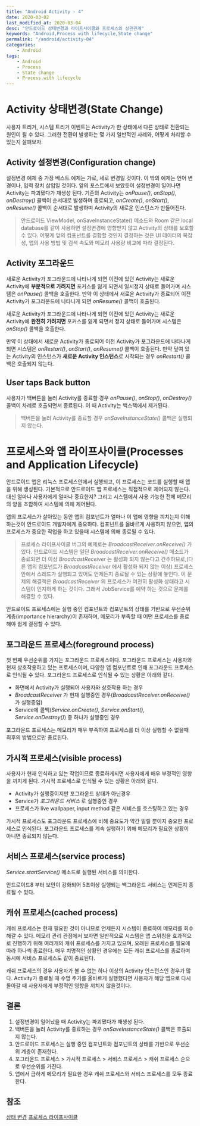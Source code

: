 ```yaml
---
title: "Android Activity - 4"
date: 2020-03-02
last_modified_at: 2020-03-04
desc: "안드로이드 상태변경과 라이프사이클와 프로세스의 상관관계"
keywords: "Android,Process with lifecycle,State change"
permalink: "/android/activity-04"
categories: 
    - Android
tags: 
    - Android
    - Process
    - State change
    - Process with lifecycle
---
```


# Activity 상태변경(State Change)

사용자 트리거, 시스템 트리거 이벤트는 Activity가 한 상태에서 다른 상태로 전환되는 원인이 될 수 있다. 그러한 전환이 발생하는 몇 가지 일반적인 사례와, 어떻게 처리할 수 있는지 살펴보자.

## Activity 설정변경(Configuration change)

설정변경 예제 중 가장 베스트 예제는 가로, 세로 변경일 것이다. 이 밖의 예제는 언어 변경이나, 입력 장치 삽입일 것이다. 앞의 포스트에서 보았듯이 설정변경이 일어나면 Activity는 파괴됐다가 재생성 된다. 기존의 Activity는 _onPause()_, _onStop()_, _onDestroy()_ 콜백이 순서대로 발생하며 종료되고, _onCreate()_, _onStart()_, _onResume()_ 콜백이 순서대로 발생하며 Activity의 새로운 인스턴스가 만들어진다.

> 안드로이드 ViewModel, onSaveInstanceState() 메소드와 Room 같은 local database를 같이 사용하면 설정변경에 영향받지 않고 Activity의 상태를 보호할 수 있다. 어떻게 앞의 컴포넌트를 결합할 것인지 결정하는 것은 UI 데이터의 복잡성, 앱의 사용 방법 및 검색 속도와 메모리 사용량 비교에 따라 결정된다.

## Activity 포그라운드

새로운 Activity가 포그라운드에 나타나게 되면 이전에 있던 Activity는 새로운 Activity에 **부분적으로 가려지면** 포커스를 잃게 되면서 일시정지 상태로 들어가며 시스템은 _onPause()_ 콜백을 호출한다. 만약 이 상태에서 새로운 Activity가 종료되어 이전 Activity가 포그라운드에 나타나게 되면 _onResume()_ 콜백이 호출된다.

새로운 Activity가 포그라운드에 나타나게 되면 이전에 있던 Activity는 새로운 Activity에 **완전히 가려지면** 포커스를 잃게 되면서 정지 상태로 들어가며 시스템은 _onStop()_ 콜백을 호출한다. 

만약 이 상태에서 새로운 Activity가 종료되어 이전 Activity가 포그라운드에 나타나게 되면 시스템은 _onRestart()_, _onStart()_, _onResume()_ 콜백이 호출된다. 만약 덮여 있는 Activity의 인스턴스가 **새로운 Activity 인스턴스**로 시작되는 경우 _onRestart()_ 콜백은 호출되지 않는다.

## User taps Back button

사용자가 백버튼을 눌러 Activity를 종료할 경우 _onPause()_, _onStop()_, _onDestroy()_ 콜백이 차례로 호출되면서 종료된다. 이 때 Activity는 백스택에서 제거된다. 

> 백버튼을 눌러 Activity를 종료할 경우 _onSaveInstanceState()_ 콜백은 실행되지 않는다. 

# 프로세스와 앱 라이프사이클(Processes and Application Lifecycle)

안드로이드 앱은 리눅스 프로세스안에서 실행되고, 이 프로세스는 코드를 실행할 때 앱을 위해 생성된다. 기본적으로 안드로이드 앱 프로세스는 직접적으로 제어되지 않는다. 대신 얼마나 사용자에게 얼마나 중요한지? 그리고 시스템에서 사용 가능한 전체 메모리의 양을 조합하여 시스템에 의해 제어된다. 

앱의 프로세스가 살아있는 동안 앱의 컴포넌트가 얼마나 이 앱에 영향을 끼치는지 이해하는것이 안드로이드 개발자에게 중요하다. 컴포넌트를 올바르게 사용하지 않으면, 앱의 프로세스가 중요한 작업을 하고 있을때 시스템에 의해 종료될 수 있다.

> 프로세스 라이프사이클 버그의 예제로는 _BroadcastReceiver.onReceive()_ 가 있다. 안드로이드 시스템은 일단 _BroadcastReceiver.onReceive()_ 메소드가 종료되면 더 이상 _BroadcastReceiver_ 는 활성화 되지 않는다고 간주하므로,(다른 앱의 컴포넌트가 _BroadcastReceiver_ 에서 활성화 되지 않는 이상) 프로세스 안에서 스레드가 실행되고 있어도 언제든지 종료될 수 있는 상황에 놓인다.
>이 문제의 해결책은 _BroadcastReceiver_ 의 프로세스가 여전히 활성화 상태라고 시스템이 인지하게 하는 것이다. 그래서 JobService를 예약 하는 것으로 문제를 해결할 수 있다.

안드로이드 프로세스에는 실행 중인 컴포넌트와 컴포넌트의 상태를 기반으로 우선순위 계층(importance hierarchy)이 존재하며, 메모리가 부족할 때 어떤 프로세스를 종료해야 쉽게 결정할 수 있다.

## 포그라운드 프로세스(foreground process)

첫 번째 우선순위를 가지는 포그라운드 프로세스이다. 포그라운드 프로세스는 사용자와 현재 상호작용하고 있는 프로세스이며, 다양한 앱 컴포넌트로 인해 포그라운드 프로세스로 인식될 수 있다. 포그라운드 프로세스로 인식될 수 있는 상황은 아래와 같다.

* 화면에서 Activity가 실행되어 사용자와 상호작용 하는 경우
* _BroadcastReceiver_ 가 현재 실행중인 경우(_BroadcastReceiver.onReceive()_ 가 실행중임)
* Service에 콜백(_Service.onCreate()_, _Service.onStart()_, _Service.onDestroy()_) 중 하나가 실행중인 경우

포그라운드 프로세스는 메모리가 매우 부족하여 프로세스를 더 이상 실행할 수 없을때 최후의 방법으로만 종료된다.

## 가시적 프로세스(visible process)

사용자가 현재 인식하고 있는 작업이므로 종료하게되면 사용자에게 매우 부정적인 영향을 끼치게 된다. 가시적 프로세스로 인식될 수 있는 상황은 아래와 같다.

* Activity가 실행중이지만 포그라운드 상태가 아닌경우
* Service가 _포그라운드 서비스_ 로 실행중인 경우
* 프로세스가 live wallpaper, input method 같은 서비스를 호스팅하고 있는 경우

가시적 프로세스도 포그라운드 프로세스에 비해 중요도가 약간 밀릴 뿐이지 중요한 프로세스로 인식된다. 포그라운드 프로세스를 계속 실행하기 위해 메모리가 필요한 상황이 아니면 종료되지 않는다.

## 서비스 프로세스(service process) 

_Service.startService()_ 메소드로 실행된 서비스를 의미한다.

안드로이드8 부터 보안이 강화되어 5초이상 실행되는 백그라운드 서비스는 언제든지 종료될 수 있다.

## 캐쉬 프로세스(cached process) 

캐쉬 프로세스는 현재 필요한 것이 아니므로 언제든지 시스템이 종료하여 메모리를 회수해갈 수 있다. 메모리 관리 관점에서 보자면 일반적으로 시스템은 앱 스위칭을 효과적으로 진행하기 위해 여러개의 캐쉬 프로세스를 가지고 있으며, 오래된 프로세스를 필요에 따라 하나씩 종료한다. 매우 치명적인 상황인 경우에는 모든 캐쉬 프로세스를 종료하며 동시에 서비스 프로세스도 같이 종료된다.

캐쉬 프로세스의 경우 사용자가 볼 수 없는 하나 이상의 Activity 인스턴스인 경우가 많다. Activity가 종료될 때 수명 주기를 올바르게 실행했다면 사용자가 해당 앱으로 다시 돌아갈 때 사용자에게 부정적인 영향을 끼치지 않을것이다.  

## 결론

1. 설정변경이 일어났을 때 Activity는 파괴됐다가 재생성 된다.
2. 백버튼을 눌러 Activity를 종료하는 경우 _onSaveInstanceState()_ 콜백은 호출되지 않는다.
3. 안드로이드 프로세스는 실행 중인 컴포넌트와 컴포넌트의 상태를 기반으로 우선순위 계층이 존재한다.
4. 포그라운드 프로세스 > 가시적 프로세스 > 서비스 프로세스 > 캐쉬 프로세스 순으로 우선순위를 가진다.
5. 앱에서 급하게 메모리가 필요한 경우 캐쉬 프로세스와 서비스 프로세스를 모두 종료한다.

## 참조
[상태 변경](https://developer.android.com/guide/components/activities/state-changes)
[프로세스 라이프사이클](https://developer.android.com/guide/components/activities/process-lifecycle)

